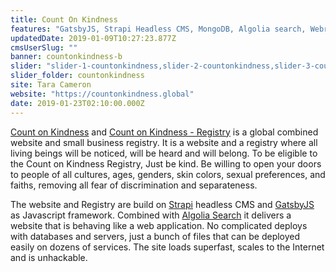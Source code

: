 ```yaml
---
title: Count On Kindness
features: "GatsbyJS, Strapi Headless CMS, MongoDB, Algolia search, WebriQ APP"
updatedDate: 2019-01-09T10:27:23.877Z
cmsUserSlug: ""
banner: countonkindness-b
slider: "slider-1-countonkindness,slider-2-countonkindness,slider-3-countonkindness"
slider_folder: countonkindness
site: Tara Cameron
website: "https://countonkindness.global"
date: 2019-01-23T02:10:00.000Z
---
```


[Count on Kindness](https://www.countonkindness.global) and [Count on Kindness - Registry](https://registry.countonkindness.global/) is a global combined website and small business registry. It is a website and a registry where all living beings will be noticed, will be heard and will belong. To be eligible to the Count on Kindness Registry, Just be kind. Be willing to open your doors to people of all cultures, ages, genders, skin colors, sexual preferences, and faiths, removing all fear of discrimination and separateness.

The website and Registry are build on [Strapi](https://strapi.io/) headless CMS and [GatsbyJS](https://www.gatsbyjs.org/) as Javascript framework. Combined with [Algolia Search](https://www.algolia.com/) it delivers a website that is behaving like a web application. No complicated deploys with databases and servers, just a bunch of files that can be deployed easily on dozens of services. The site loads superfast, scales to the Internet and is unhackable.


